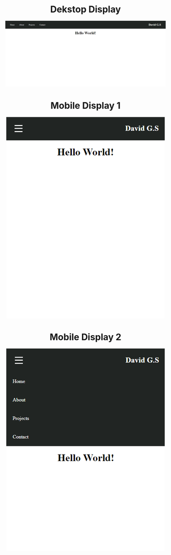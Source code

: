 <html>
  <body>
    <center> <h1> Dekstop Display </h1> <img src = "DekstopDisplay.png"> <h1> Mobile Display 1 </h1> <img src = "MobileDisplay1.png"> <h1> Mobile Display 2 </h1> <img src = "MobileDisplay2.png"> </center>
  </body>
</html>
